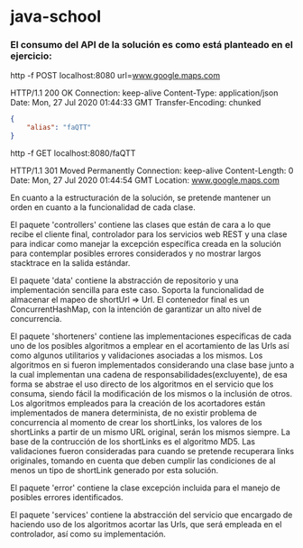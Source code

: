 # java-school

### El consumo del API de la solución es como está planteado en el ejercicio:

http -f POST localhost:8080 url=www.google.maps.com 

HTTP/1.1 200 OK
Connection: keep-alive
Content-Type: application/json
Date: Mon, 27 Jul 2020 01:44:33 GMT
Transfer-Encoding: chunked
```json
{
    "alias": "faQTT"
}
```

http -f GET localhost:8080/faQTT  

HTTP/1.1 301 Moved Permanently
Connection: keep-alive
Content-Length: 0
Date: Mon, 27 Jul 2020 01:44:54 GMT
Location: www.google.maps.com

En cuanto a la estructuración de la solución, se pretende mantener un orden en cuanto a la 
funcionalidad de cada clase. 

El paquete 'controllers' contiene las clases que están de cara a lo que recibe el cliente final,
controlador para los servicios web REST y una clase para indicar como manejar la excepción específica
creada en la solución para contemplar posibles errores considerados y no mostrar largos stacktrace en
la salida estándar.

El paquete 'data' contiene la abstracción de repositorio y una implementación sencilla para este caso.
Soporta la funcionalidad de almacenar el mapeo de shortUrl => Url. El contenedor final es un ConcurrentHashMap,
con la intención de garantizar un alto nivel de concurrencia.

El paquete 'shorteners' contiene las implementaciones específicas de cada uno de los posibles algoritmos
a emplear en el acortamiento de las Urls así como algunos utilitarios y validaciones asociadas a los mismos.
Los algoritmos en si fueron implementados considerando una clase base junto a la cual implementan una
cadena de responsabilidades(excluyente), de esa forma se abstrae el uso directo de los algoritmos en
el servicio que los consuma, siendo fácil la modificación de los mismos o la inclusión de otros. Los
algoritmos empleados para la creación de los acortadores están implementados de manera determinista, de
no existir problema de concurrencia al momento de crear los shortLinks, los valores de los shortLinks 
a partir de un mismo URL original, serán los mismos siempre. La base de la contrucción de los shortLinks
es el algoritmo MD5. Las validaciones fueron consideradas para cuando se pretende recuperara links 
originales, tomando en cuenta que deben cumplir las condiciones de al menos un tipo de shortLink generado
por esta solución.

El paquete 'error' contiene la clase excepción incluida para el manejo de posibles errores identificados.
 
El paquete 'services' contiene la abstracción del servicio que encargado de haciendo uso de los algoritmos
acortar las Urls, que será empleada en el controlador, así como su implementación.

 